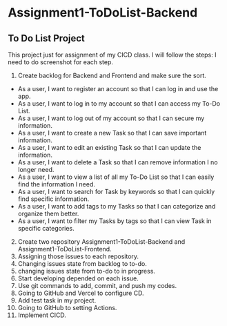 # Assignment1-ToDoList-Backend
## To Do List Project
This project just for assignment of my CICD class.
I will follow the steps:
I need to do screenshot for each step.
1. Create backlog for Backend and Frontend and make sure the sort.
-  As a user, I want to register an account so that I can log in and use the app.
-  As a user, I want to log in to my account so that I can access my To-Do List.
-  As a user, I want to log out of my account so that I can secure my information.
-  As a user, I want to create a new Task so that I can save important information.
-  As a user, I want to edit an existing Task so that I can update the information.
-  As a user, I want to delete a Task so that I can remove information I no longer need.
-  As a user, I want to view a list of all my To-Do List so that I can easily find the information I need.
-  As a user, I want to search for Task by keywords so that I can quickly find specific information.
-  As a user, I want to add tags to my Tasks so that I can categorize and organize them better.
-  As a user, I want to filter my Tasks by tags so that I can view Task in specific categories.
2. Create two repository Assignment1-ToDoList-Backend and Assignment1-ToDoList-Frontend.
3. Assigning those issues to each repository.
4. Changing issues state from backlog to to-do.
5. changing issues state from to-do to in progress.
7. Start developing depended on each issue.
8. Use git commands to add, commit, and push my codes.
9. Going to GitHub and Vercel to configure CD.
10. Add test task in my project.
11. Going to GitHub to setting Actions.
12. Implement CICD.
